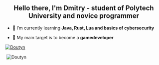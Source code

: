 <h2 align="center">Hello there, I'm Dmitry - student of Polytech University and novice programmer</h2> </p>

- 🌱 I’m currently learning **Java, Rust, Lua and basics of cybersecurity** </p>
 
- 🎯 My main target is to become a **gamedeveloper** </p>

<p align="left"> <a href="https://github.com/ryo-ma/github-profile-trophy"><img src="https://github-profile-trophy.vercel.app/?username=Doutyn" alt="Doutyn" /></a> </p>
<p>&nbsp;<img align="center" src="https://github-readme-stats.vercel.app/api?username=Doutyn&show_icons=true&locale=en" alt="Doutyn" /></p>
